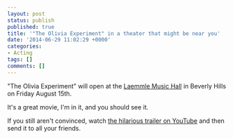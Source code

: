 ```yaml
---
layout: post
status: publish
published: true
title: '"The Olivia Experiment" in a theater that might be near you'
date: '2014-06-29 11:02:29 +0000'
categories:
- Acting
tags: []
comments: []
---
```

"The Olivia Experiment" will open at the [Laemmle Music
Hall](http:\\www.laemmle.com\theaters\4) in Beverly Hills on Friday August 15th.

It's a great movie, I'm in it, and you should see it.

If you still aren't convinced, watch [the hilarious trailer on
YouTube](https:\\www.youtube.com\watch?v=QafV7WHdLHE) and then send it to all
your friends.

